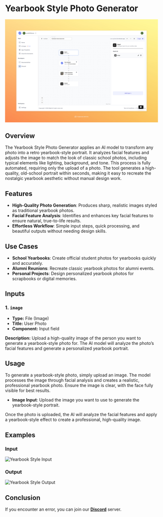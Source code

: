 # Yearbook Style Photo Generator


<img src="images/yearbook-style-generator-full.jpeg" alt="Yearbook Style Generator"/>


## Overview

The Yearbook Style Photo Generator applies an AI model to transform any photo into a retro yearbook-style portrait. It analyzes facial features and adjusts the image to match the look of classic school photos, including typical elements like lighting, background, and tone. This process is fully automated, requiring only the upload of a photo. The tool generates a high-quality, old-school portrait within seconds, making it easy to recreate the nostalgic yearbook aesthetic without manual design work.

## Features
- **High-Quality Photo Generation**: Produces sharp, realistic images styled as traditional yearbook photos.
- **Facial Feature Analysis**: Identifies and enhances key facial features to ensure natural, true-to-life results.
- **Effortless Workflow**: Simple input steps, quick processing, and beautiful outputs without needing design skills.

## Use Cases
- **School Yearbooks**: Create official student photos for yearbooks quickly and accurately.
- **Alumni Reunions**: Recreate classic yearbook photos for alumni events.
- **Personal Projects**: Design personalized yearbook photos for scrapbooks or digital memories.


## Inputs

### 1. `image`
- **Type:** File (Image)
- **Title:** User Photo
- **Component:** Input field

**Description:** Upload a high-quality image of the person you want to generate a yearbook-style photo for. The AI model will analyze the photo’s facial features and generate a personalized yearbook portrait.

## Usage

To generate a yearbook-style photo, simply upload an image. The model processes the image through facial analysis and creates a realistic, professional yearbook photo. Ensure the image is clear, with the face fully visible for best results.

- **Image Input**: Upload the image you want to use to generate the yearbook-style portrait.

Once the photo is uploaded, the AI will analyze the facial features and apply a yearbook-style effect to create a professional, high-quality image.

## Examples

### Input
<img src="https://storage.googleapis.com/magicpoint/models/women.png" alt="Yearbook Style Input" width="300">

### Output
<img src="https://storage.googleapis.com/magicpoint/github-outputs/yearbook-style-github-output.webp" alt="Yearbook Style Output" width="300">

## Conclusion

If you encounter an error, you can join our <b><a href="https://discord.com/invite/yzZD4ZxBPt" target="_blank">Discord</a></b> server.
